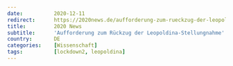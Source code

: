 ```yaml
---
date:          2020-12-11
redirect:      https://2020news.de/aufforderung-zum-rueckzug-der-leopoldina-stellungnahme/
title:         2020 News
subtitle:      'Aufforderung zum Rückzug der Leopoldina-Stellungnahme'
country:       DE
categories:    [Wissenschaft]
tags:          [lockdown2, leopoldina]
---
```

